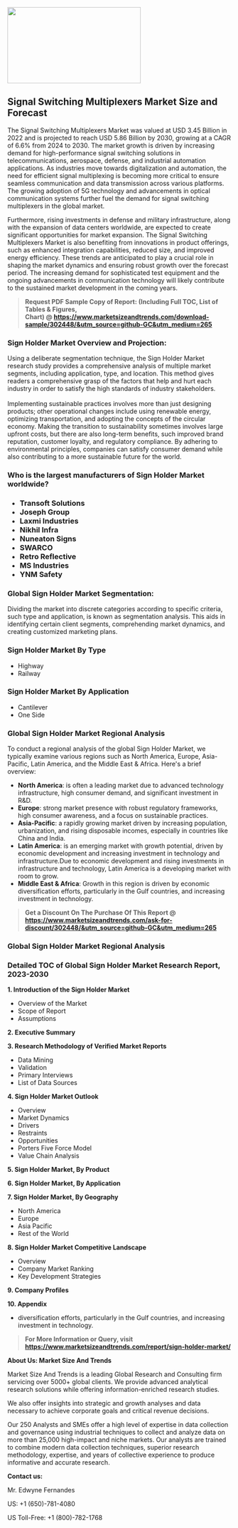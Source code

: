 <p><img class="alignnone size-medium wp-image-20088" src="https://ffe5etoiles.com/wp-content/uploads/2024/12/MST1-300x171.png" alt="" width="300" height="171" /></p><h2>Signal Switching Multiplexers Market Size and Forecast</h2><p>The Signal Switching Multiplexers Market was valued at USD 3.45 Billion in 2022 and is projected to reach USD 5.86 Billion by 2030, growing at a CAGR of 6.6% from 2024 to 2030. The market growth is driven by increasing demand for high-performance signal switching solutions in telecommunications, aerospace, defense, and industrial automation applications. As industries move towards digitalization and automation, the need for efficient signal multiplexing is becoming more critical to ensure seamless communication and data transmission across various platforms. The growing adoption of 5G technology and advancements in optical communication systems further fuel the demand for signal switching multiplexers in the global market.</p><p>Furthermore, rising investments in defense and military infrastructure, along with the expansion of data centers worldwide, are expected to create significant opportunities for market expansion. The Signal Switching Multiplexers Market is also benefiting from innovations in product offerings, such as enhanced integration capabilities, reduced size, and improved energy efficiency. These trends are anticipated to play a crucial role in shaping the market dynamics and ensuring robust growth over the forecast period. The increasing demand for sophisticated test equipment and the ongoing advancements in communication technology will likely contribute to the sustained market development in the coming years.</p></p><blockquote id="" class=""><strong>Request PDF Sample Copy of Report: (Including Full TOC, List of Tables &amp; Figures, Chart)&nbsp;@&nbsp;<strong><a href="https://www.marketsizeandtrends.com/download-sample/302448/&utm_source=github-GC&utm_medium=265" target="_blank">https://www.marketsizeandtrends.com/download-sample/302448/&utm_source=github-GC&utm_medium=265</a></strong></strong></blockquote><h3 id="" class="">Sign Holder Market&nbsp;Overview and Projection:</h3><p id="" class="">Using a deliberate segmentation technique, the Sign Holder Market research study provides a comprehensive analysis of multiple market segments, including application, type, and location. This method gives readers a comprehensive grasp of the factors that help and hurt each industry in order to satisfy the high standards of industry stakeholders. <br /> <br />Implementing sustainable practices involves more than just designing products; other operational changes include using renewable energy, optimizing transportation, and adopting the concepts of the circular economy. Making the transition to sustainability sometimes involves large upfront costs, but there are also long-term benefits, such improved brand reputation, customer loyalty, and regulatory compliance. By adhering to environmental principles, companies can satisfy consumer demand while also contributing to a more sustainable future for the world.</p><h3 id="" class="">Who is the largest manufacturers of&nbsp;Sign Holder Market worldwide?</h3><h3 class=""><p><ul><li>Transoft Solutions </li><li> Joseph Group </li><li> Laxmi Industries </li><li> Nikhil Infra </li><li> Nuneaton Signs </li><li> SWARCO </li><li> Retro Reflective </li><li> MS Industries </li><li> YNM Safety</li></ul></p></h3><h3 id="" class="">Global&nbsp;Sign Holder Market Segmentation:</h3><p id="" class="">Dividing the market into discrete categories according to specific criteria, such type and application, is known as segmentation analysis. This aids in identifying certain client segments, comprehending market dynamics, and creating customized marketing plans.</p><h3 id="" class="">Sign Holder Market&nbsp;By Type</h3><p><p><ul><li>Highway</li><li> Railway</p></li></ul></p></p><h3 id="" class="">Sign Holder Market&nbsp;By Application</h3><p class=""><p><ul><li>Cantilever</li><li> One Side</li></ul></p></p><h3 id="" class="">Global Sign Holder Market Regional Analysis</h3><p id="" class="">To conduct a regional analysis of the global Sign Holder Market, we typically examine various regions such as North America, Europe, Asia-Pacific, Latin America, and the Middle East &amp; Africa. Here's a brief overview:</p><ul><li><strong>North America</strong>: is often a leading market due to advanced technology infrastructure, high consumer demand, and significant investment in R&amp;D.</li><li><strong>Europe</strong>: strong market presence with robust regulatory frameworks, high consumer awareness, and a focus on sustainable practices.</li><li><strong>Asia-Pacific</strong>: a rapidly growing market driven by increasing population, urbanization, and rising disposable incomes, especially in countries like China and India.</li><li><strong>Latin America</strong>: is an emerging market with growth potential, driven by economic development and increasing investment in technology and infrastructure.Due to economic development and rising investments in infrastructure and technology, Latin America is a developing market with room to grow.</li><li><strong>Middle East &amp; Africa</strong>: Growth in this region is driven by economic diversification efforts, particularly in the Gulf countries, and increasing investment in technology.</li></ul><blockquote id="" class=""><strong>Get a Discount On The Purchase Of This Report @ <strong><a href="https://www.marketsizeandtrends.com/ask-for-discount/302448/&utm_source=github-GC&utm_medium=265" target="_blank">https://www.marketsizeandtrends.com/ask-for-discount/302448/&utm_source=github-GC&utm_medium=265</a></strong></strong></blockquote><h3 id="" class="">Global Sign Holder Market Regional Analysis</h3><h3 id="" class="">Detailed TOC of Global Sign Holder Market Research Report, 2023-2030</h3><p id="" class=""><strong>1. Introduction of the Sign Holder Market</strong></p><ul><li>Overview of the Market</li><li>Scope of Report</li><li>Assumptions</li></ul><p id="" class=""><strong>2. Executive Summary</strong></p><p id="" class=""><strong>3. Research Methodology of Verified Market Reports</strong></p><ul><li>Data Mining</li><li>Validation</li><li>Primary Interviews</li><li>List of Data Sources</li></ul><p id="" class=""><strong>4. Sign Holder Market Outlook</strong></p><ul><li>Overview</li><li>Market Dynamics</li><li>Drivers</li><li>Restraints</li><li>Opportunities</li><li>Porters Five Force Model</li><li>Value Chain Analysis</li></ul><p id="" class=""><strong>5. Sign Holder Market, By Product</strong></p><p id="" class=""><strong>6. Sign Holder Market, By Application</strong></p><p id="" class=""><strong>7. Sign Holder Market, By Geography</strong></p><ul><li>North America</li><li>Europe</li><li>Asia Pacific</li><li>Rest of the World</li></ul><p id="" class=""><strong>8. Sign Holder Market Competitive Landscape</strong></p><ul><li>Overview</li><li>Company Market Ranking</li><li>Key Development Strategies</li></ul><p id="" class=""><strong>9. Company Profiles</strong></p><p id="" class=""><strong>10. Appendix</strong></p><ul><li>diversification efforts, particularly in the Gulf countries, and increasing investment in technology.</li></ul><blockquote id="" class=""><strong>For More Information or Query, visit <strong><strong><a href="https://www.marketsizeandtrends.com/report/sign-holder-market/" target="_blank">https://www.marketsizeandtrends.com/report/sign-holder-market/</a></strong></strong></strong></blockquote><p id="" class=""><strong>About Us: Market Size And Trends</strong></p><p id="" class="">Market Size And Trends is a leading Global Research and Consulting firm servicing over 5000+ global clients. We provide advanced analytical research solutions while offering information-enriched research studies.</p><p id="" class="">We also offer insights into strategic and growth analyses and data necessary to achieve corporate goals and critical revenue decisions.</p><p id="" class="">Our 250 Analysts and SMEs offer a high level of expertise in data collection and governance using industrial techniques to collect and analyze data on more than 25,000 high-impact and niche markets. Our analysts are trained to combine modern data collection techniques, superior research methodology, expertise, and years of collective experience to produce informative and accurate research.</p><p id="" class=""><strong>Contact us:</strong></p><p id="" class="">Mr. Edwyne Fernandes</p><p id="" class="">US: +1 (650)-781-4080</p><p id="" class="">US Toll-Free: +1 (800)-782-1768</p>
